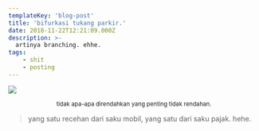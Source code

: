 ```yaml
---
templateKey: 'blog-post'
title: 'bifurkasi tukang parkir.'
date: 2018-11-22T12:21:09.000Z 
description: >-
  artinya branching. ehhe.
tags:
    - shit
    - posting 
---
```


 
 <img src="https://i.imgur.com/x8Jz1YN.png" class="smaller center">

<small><center>tidak apa-apa direndahkan yang penting tidak rendahan.</center> </small>
 > yang satu recehan dari saku mobil, yang satu dari saku pajak. hehe. 

